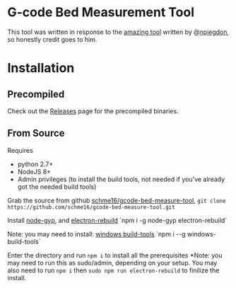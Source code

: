 # G-code Bed Measurement Tool
This tool was written in response to the [amazing tool]([https://github.com/npiegdon/bed-inspector](https://github.com/npiegdon/bed-inspector)) written by @[npiegdon](https://github.com/npiegdon), so honestly credit goes to him.


# Installation
## Precompiled
Check out the [Releases](https://github.com/schme16/gcode-bed-measure-tool/releases) page for the precompiled binaries.

## From Source
Requires 
 - python 2.7+
 - NodeJS 8+
 - Admin privileges (to install the build tools, not needed if you've already got the needed build tools)

Grab the source from github [schme16/gcode-bed-measure-tool](https://github.com/schme16/gcode-bed-measure-tool), 
`git clone https://github.com/schme16/gcode-bed-measure-tool.git`

Install [node-gyp]([https://www.npmjs.com/package/node-gyp](https://www.npmjs.com/package/node-gyp)), and [electron-rebuild]([https://www.npmjs.com/package/electron-rebuild](https://www.npmjs.com/package/electron-rebuild))
`npm i -g node-gyp electron-rebuild`

Note: you may need to install: [windows build-tools]([https://www.npmjs.com/package/windows-build-tools](https://www.npmjs.com/package/windows-build-tools))
`npm i --g windows-build-tools`


Enter the directory and run `npm i` to install all the prerequisites
*Note: you may need to run this as sudo/admin, depending on your setup.
You may also need to run `npm i` then `sudo npm run electron-rebuild` to finilize the install.
